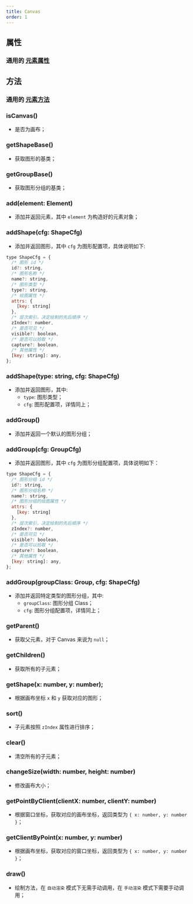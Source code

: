 ```yaml
---
title: Canvas
order: 1
---
```


## 属性

### 通用的 [元素属性](/zh/docs/api/element#通用属性)

## 方法

### 通用的 [元素方法](/zh/docs/api/element#通用方法)

### isCanvas()

- 是否为画布；

### getShapeBase()

- 获取图形的基类；

### getGroupBase()

- 获取图形分组的基类；

### add(element: Element)

- 添加并返回元素，其中 `element` 为构造好的元素对象；

### addShape(cfg: ShapeCfg)

- 添加并返回图形，其中 `cfg` 为图形配置项，具体说明如下:

```js
type ShapeCfg = {
  /* 图形 id */
  id?: string,
  /* 图形名称 */
  name?: string,
  /* 图形类型 */
  type?: string,
  /* 绘图属性 */
  attrs: {
    [key: string]
  },
  /* 层次索引，决定绘制的先后顺序 */
  zIndex?: number,
  /* 是否可见 */
  visible?: boolean,
  /* 是否可以拾取 */
  capture?: boolean,
  /* 其他属性 */
  [key: string]: any,
};
```

### addShape(type: string, cfg: ShapeCfg)

- 添加并返回图形，其中:
  - `type`: 图形类型；
  - `cfg`: 图形配置项，详情同上；

### addGroup()

- 添加并返回一个默认的图形分组；

### addGroup(cfg: GroupCfg)

- 添加并返回图形，其中 `cfg` 为图形分组配置项，具体说明如下：

```js
type ShapeCfg = {
  /* 图形分组 id */
  id?: string,
  /* 图形分组名称 */
  name?: string,
  /* 图形分组的绘图属性 */
  attrs: {
    [key: string]
  },
  /* 层次索引，决定绘制的先后顺序 */
  zIndex?: number,
  /* 是否可见 */
  visible?: boolean,
  /* 是否可以拾取 */
  capture?: boolean,
  /* 其他属性 */
  [key: string]: any,
};
```

### addGroup(groupClass: Group, cfg: ShapeCfg)

- 添加并返回特定类型的图形分组，其中:
  - `groupClass`: 图形分组 Class；
  - `cfg`: 图形分组配置项，详情同上；

### getParent()

- 获取父元素，对于 Canvas 来说为 `null`；

### getChildren()

- 获取所有的子元素；

### getShape(x: number, y: number);

- 根据画布坐标 `x` 和 `y` 获取对应的图形；

### sort()

- 子元素按照 `zIndex` 属性进行排序；

### clear()

- 清空所有的子元素；

### changeSize(width: number, height: number)

- 修改画布大小；

### getPointByClient(clientX: number, clientY: number)

- 根据窗口坐标，获取对应的画布坐标，返回类型为 `{ x: number, y: number }`；

### getClientByPoint(x: number, y: number)

- 根据画布坐标，获取对应的窗口坐标，返回类型为 `{ x: number, y: number }`；

### draw()

- 绘制方法，在 `自动渲染` 模式下无需手动调用，在 `手动渲染` 模式下需要手动调用；
